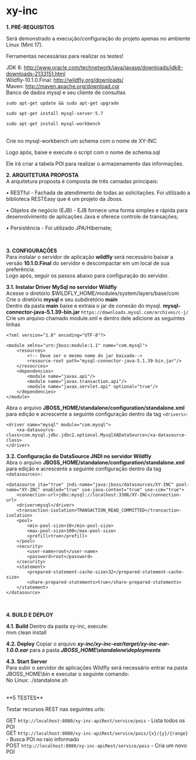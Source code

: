 # xy-inc

**1. PRÉ-REQUISITOS**<br/>

Será demonstrado a execução/configuração do projeto apenas no ambiente Linux (Mint 17).

Ferramentas necessárias para realizar os testes!

JDK 8: http://www.oracle.com/technetwork/java/javase/downloads/jdk8-downloads-2133151.html<br/>
Wildfly-10.1.0.Final: http://wildfly.org/downloads/<br/>
Maven: http://maven.apache.org/download.cgi<br/>
Banco de dados mysql e seu cliente de consultas<br/>
```
sudo apt-get update && sudo apt-get upgrade

sudo apt-get install mysql-server-5.7

sudo apt-get install mysql-workbench

```
<br/>
Crie no mysql-workbench um schema com o nome de XY-INC<br/>

Logo após, baixe e execute o script com o nome de schema.sql<br/>

Ele irá criar a tabela POI para realizar o armazenamento das informações.<br/>

**2. ARQUITETURA PROPOSTA**<br/>
A arquitetura proposta é composta de três camadas principais:


•	RESTful - Fachada de atendimento de todas as solicitações. Foi utilizado a biblioteca RESTEasy que é um projeto da Jboss.

•	Objetos de negócio (EJB) - EJB fornece uma forma simples e rápida para desenvolvimento de aplicações Java e oferece controle de transações;

•	Persistência - Foi utilizado JPA/Hibernate;

<br/>

**3. CONFIGURAÇÕES**<br/>
Para instalar o servidor de aplicação **wildfly** será necessário baixar a versão **10.1.0.Final** do servidor e descompactar em um local de sua preferência. <br/>
Logo após, seguir os passos abaixo para configuração do servidor.<br/>

**3.1. Instalar Driver MySql no servidor Wildfly**<br/>
Acesse o diretório $WILDFLY_HOME/modules/system/layers/base/com<br/>
Crie o diretório **mysql** e seu subdiretório **main**<br/>
Dentro da pasta **main** baixe e extraia o jar de conexão do mysql. **mysql-connector-java-5.1.39-bin.jar**  `https://downloads.mysql.com/archives/c-j/` <br/>
Crie um arquivo chamado module.xml e dentro dele adicione as seguintes linhas <br/>
```
<?xml version="1.0" encoding="UTF-8"?>
 
<module xmlns="urn:jboss:module:1.1" name="com.mysql">
    <resources>
        <!-- Deve ser o mesmo nome do jar baixado-->
        <resource-root path="mysql-connector-java-5.1.39-bin.jar"/>
    </resources>
    <dependencies>
        <module name="javax.api"/>
        <module name="javax.transaction.api"/>
        <module name="javax.servlet.api" optional="true"/>
    </dependencies>
</module>
```

Abra o arquivo **JBOSS_HOME/standalone/configuration/standalone.xml** para edição e acrescente a seguinte configuração dentro da tag `<drivers>`:
```
<driver name="mysql" module="com.mysql">
    <xa-datasource-class>com.mysql.jdbc.jdbc2.optional.MysqlXADataSource</xa-datasource-class>
</driver>

```

**3.2. Configuração do DataSource JNDI no servidor Wildfly**<br/>
Abra o arquivo **JBOSS_HOME/standalone/configuration/standalone.xml** para edição e acrescente a seguinte configuração dentro da tag `<datasources>:`

```
<datasource jta="true" jndi-name="java:jboss/datasources/XY-INC" pool-name="XY-INC" enabled="true" use-java-context="true" use-ccm="true">
    <connection-url>jdbc:mysql://localhost:3306/XY-INC</connection-url>
    <driver>mysql</driver>
    <transaction-isolation>TRANSACTION_READ_COMMITTED</transaction-isolation>
    <pool>
        <min-pool-size>10</min-pool-size>
        <max-pool-size>100</max-pool-size>
        <prefill>true</prefill>
    </pool>
    <security>
        <user-name>root</user-name>
        <password>root</password>
    </security>
    <statement>
        <prepared-statement-cache-size>32</prepared-statement-cache-size>
        <share-prepared-statements>true</share-prepared-statements>
    </statement>
</datasource>
```
<br/>

**4. BUILD E DEPLOY**

**4.1. Build**
Dentro da pasta xy-inc, execute:<br/>
mvn clean install<br/>

**4.2. Deploy**
Copiar o arquivo _**xy-inc/xy-inc-ear/target/xy-inc-ear-1.0.0.ear**_ para a pasta **_JBOSS_HOME\standalone\deployments_**<br/>

**4.3. Start Server**<br/>
Para subir o servidor de aplicações Wildfly será necessário entrar na pasta JBOSS_HOME\bin e executar o seguinte comando:<br/>
No Linux: ./standalone.sh<br/>

<br/>
**5 TESTES**<br/>

Testar recursos REST nas seguintes urls:  <br/>

GET `http://localhost:8080/xy-inc-apiRest/service/pois` 				- Lista todos os POI <br/>
GET `http://localhost:8080/xy-inc-apiRest/service/pois/{x}/{y}/{range}` - Busca POI no raio informado<br/>
POST `http://localhost:8080/xy-inc-apiRest/service/pois` 				- Cria um novo POI


<br/>
